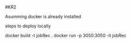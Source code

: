 #KR2

Asumming docker is already installed

steps to deploy locally

docker build -t jobRec .
docker run -p 3050:3050 -it jobRec
